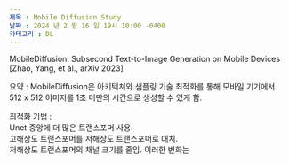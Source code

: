```yaml
---
제목 : Mobile Diffusion Study 
날짜 : 2024 년 2 월 16 일 19시 10:00 -0400 
카테고리 : DL
---
```


MobileDiffusion: Subsecond Text-to-Image Generation on Mobile Devices [Zhao, Yang, et al., arXiv 2023]    

요약 : MobileDiffusion은 아키텍쳐와 샘플링 기술 최적화를 통해 모바일 기기에서 512 x 512 이미지를 1초 미만의 시간으로 생성할 수 있게 함.    

최적화 기법 :   
Unet 중앙에 더 많은 트랜스포머 사용.    
고해상도 트랜스포머를 저해상도 트랜스포머로 대치.    
저해상도 트랜스포머의 채널 크기를 줄임.
이러한 변화는 


